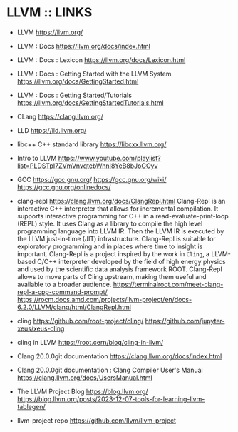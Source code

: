 # LLVM :: LINKS

* LLVM
https://llvm.org/

* LLVM : Docs
https://llvm.org/docs/index.html

* LLVM : Docs : Lexicon
https://llvm.org/docs/Lexicon.html

* LLVM : Docs : Getting Started with the LLVM System
https://llvm.org/docs/GettingStarted.html

* LLVM : Docs : Getting Started/Tutorials
https://llvm.org/docs/GettingStartedTutorials.html

* CLang
https://clang.llvm.org/

* LLD
https://lld.llvm.org/

* libc++ C++ standard library
https://libcxx.llvm.org/

* Intro to LLVM
https://www.youtube.com/playlist?list=PLDSTpI7ZVmVnvqtebWnnI8YeB8bJoGOyv

* GCC
https://gcc.gnu.org/
https://gcc.gnu.org/wiki/
https://gcc.gnu.org/onlinedocs/

* clang-repl
https://clang.llvm.org/docs/ClangRepl.html
Clang-Repl is an interactive C++ interpreter that allows for incremental compilation. It supports interactive programming for C++ in a read-evaluate-print-loop (REPL) style. It uses Clang as a library to compile the high level programming language into LLVM IR. Then the LLVM IR is executed by the LLVM just-in-time (JIT) infrastructure. Clang-Repl is suitable for exploratory programming and in places where time to insight is important. Clang-Repl is a project inspired by the work in `Cling`, a LLVM-based C/C++ interpreter developed by the field of high energy physics and used by the scientific data analysis framework ROOT. Clang-Repl allows to move parts of Cling upstream, making them useful and available to a broader audience.
https://terminalroot.com/meet-clang-repl-a-cpp-command-prompt/
https://rocm.docs.amd.com/projects/llvm-project/en/docs-6.2.0/LLVM/clang/html/ClangRepl.html


* cling
https://github.com/root-project/cling/
https://github.com/jupyter-xeus/xeus-cling

* cling in LLVM
https://root.cern/blog/cling-in-llvm/

* Clang 20.0.0git documentation
https://clang.llvm.org/docs/index.html

* Clang 20.0.0git documentation : Clang Compiler User's Manual
https://clang.llvm.org/docs/UsersManual.html

* The LLVM Project Blog
https://blog.llvm.org/
https://blog.llvm.org/posts/2023-12-07-tools-for-learning-llvm-tablegen/

* llvm-project repo
https://github.com/llvm/llvm-project
